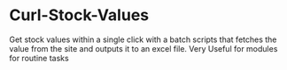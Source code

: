 # Curl-Stock-Values
Get stock values within a single click with a batch scripts that fetches the value from the site and outputs it to an excel file. Very Useful for modules for routine tasks
